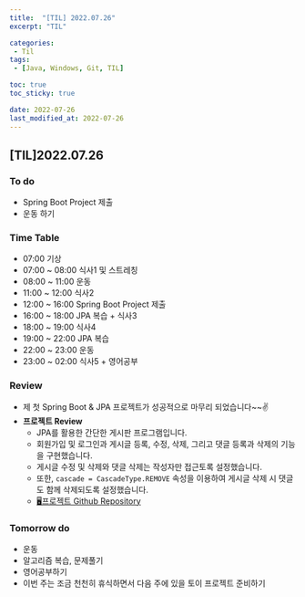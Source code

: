 ```yaml
---
title:  "[TIL] 2022.07.26"
excerpt: "TIL"

categories:
 - Til
tags:
 - [Java, Windows, Git, TIL]

toc: true
toc_sticky: true

date: 2022-07-26
last_modified_at: 2022-07-26
---
```


## [TIL]2022.07.26


### To do
- Spring Boot Project 제출
- 운동 하기


### Time Table
- 07:00 기상
- 07:00 ~ 08:00 식사1 및 스트레칭
- 08:00 ~ 11:00 운동
- 11:00 ~ 12:00 식사2
- 12:00 ~ 16:00 Spring Boot Project 제출
- 16:00 ~ 18:00 JPA 복습 + 식사3
- 18:00 ~ 19:00 식사4
- 19:00 ~ 22:00 JPA 복습
- 22:00 ~ 23:00 운동
- 23:00 ~ 02:00 식사5 + 영어공부


### Review
- 제 첫 Spring Boot & JPA 프로젝트가 성공적으로 마무리 되었습니다~~✌️
- **프로젝트 Review**
  - JPA를 활용한 간단한 게시판 프로그램입니다.
  - 회원가입 및 로그인과 게시글 등록, 수정, 삭제, 그리고 댓글 등록과 삭제의 기능을 구현했습니다.
  - 게시글 수정 및 삭제와 댓글 삭제는 작성자만 접근토록 설정했습니다.
  - 또한, `cascade = CascadeType.REMOVE` 속성을 이용하여 게시글 삭제 시 댓글도 함께 삭제되도록 설정했습니다.
  - [🖥️프로젝트 Github Repository](https://github.com/leewg97/JPABoard)

### Tomorrow do
- 운동
- 알고리즘 복습, 문제풀기
- 영어공부하기
- 이번 주는 조금 천천히 휴식하면서 다음 주에 있을 토이 프로젝트 준비하기
